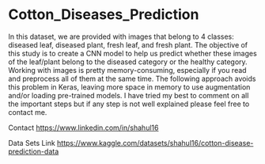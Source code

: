 # Cotton_Diseases_Prediction

In this dataset, we are provided with images that belong to 4 classes: diseased leaf, diseased plant, fresh leaf, and fresh plant. The objective of this study is to create a CNN model to help us predict whether these images of the leaf/plant belong to the diseased category or the healthy category. Working with images is pretty memory-consuming, especially if you read and preprocess all of them at the same time. The following approach avoids this problem in Keras, leaving more space in memory to use augmentation and/or loading pre-trained models. I have tried my best to comment on all the important steps but if any step is not well explained please feel free to contact me.

Contact
https://www.linkedin.com/in/shahul16


Data Sets Link 
https://www.kaggle.com/datasets/shahul16/cotton-disease-prediction-data
